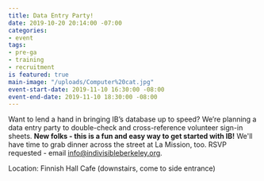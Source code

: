 ```yaml
---
title: Data Entry Party!
date: 2019-10-20 20:14:00 -07:00
categories:
- event
tags:
- pre-ga
- training
- recruitment
is featured: true
main-image: "/uploads/Computer%20cat.jpg"
event-start-date: 2019-11-10 16:30:00 -08:00
event-end-date: 2019-11-10 18:30:00 -08:00
---
```


Want to lend a hand in bringing IB’s database up to speed? We’re planning a data entry party to double-check and cross-reference volunteer sign-in sheets. **New folks - this is a fun and easy way to get started with IB!** We'll have time to grab dinner across the street at La Mission, too. RSVP requested - email info@indivisibleberkeley.org.

Location: Finnish Hall Cafe (downstairs, come to side entrance)